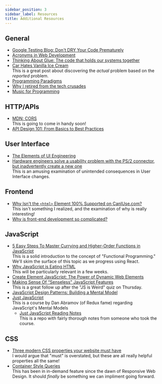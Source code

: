 ```yaml
---
sidebar_position: 3
sidebar_label: Resources
title: Additional Resources
---
```


<!-- markdownlint-disable no-inline-html -->

## General

- [Google Testing Blog: Don't DRY Your Code Prematurely](https://testing.googleblog.com/2024/05/dont-dry-your-code-prematurely.html?m=1)
- [Acronyms in Web Development](https://flaviocopes.com/acronyms-web-development/)
- [Thinking About Glue: The code that holds our systems together](https://www.oreilly.com/radar/thinking-about-glue/)
- [Car Hates Vanilla Ice Cream](https://www.cs.cmu.edu/~wkw/humour/carproblems.txt)
  <br/>This is a great post about discovering the _actual_ problem based on the _reported_ problem.
- [Programming Paradigms](https://www.freecodecamp.org/news/an-introduction-to-programming-paradigms/)
- [Why I retired from the tech crusades](https://world.hey.com/dhh/why-i-retired-from-the-tech-crusades-107a51ea)
- [Music for Programming](https://flaviocopes.com/music-for-programming/)

## HTTP/APIs

- [MDN: CORS](https://developer.mozilla.org/en-US/docs/Web/HTTP/CORS)
  <br/>This is going to come in handy soon!
- [API Design 101: From Basics to Best Practices](https://levelup.gitconnected.com/api-design-101-from-basics-to-best-practices-a0261cdf8886)

## User Interface

- [The Elements of UI Engineering](https://overreacted.io/the-elements-of-ui-engineering/)
- [Hardware engineers solve a usability problem with the PS/2 connector, but inadvertently create a new one](https://devblogs.microsoft.com/oldnewthing/20210216-00/?p=104869)
   <br/> This is an amusing examination of unintended consequences in User Interface changes.

## Frontend

- [Why Isn't the `<html>` Element 100% Supported on CanIUse.com?](https://anderegg.ca/2024/02/02/why-isnt-the-html-element-100-supported)
  <br/>This isn't something I realized, and the examination of why is really interesting!
- [Why is front-end development so complicated?](https://dev.to/shehzadhussain/why-is-front-end-development-so-complicated-3g8o)

## JavaScript

- [5 Easy Steps To Master Currying and Higher-Order Functions in JavaScript](https://betterprogramming.pub/5-easy-steps-to-master-currying-and-higher-order-functions-in-javascript-85e2a7e2c268)
  <br/>This is a solid introduction to the concept of "Functional Programming." We'll skim the surface of this topic as we progress using React.
- [Why JavaScript is Eating HTML](https://css-tricks.com/why-javascript-is-eating-html/)
  <br/>This will be particularly relevant in a few weeks.
- [Create Element JavaScript: The Power of Dynamic Web Elements](https://log4javascript.org/create-element-javascript/)
- [Making Sense Of “Senseless” JavaScript Features](https://www.smashingmagazine.com/2023/12/making-sense-of-senseless-javascript-features/)
  <br/>This is a great follow up after the "JS is Weird" quiz on Thursday.
- [JavaScript Design Patterns: Building a Mental Model](https://medium.com/launch-school/javascript-design-patterns-building-a-mental-model-68c2d4356538)
- [Just JavaScript](https://justjavascript.com/) <br/>This is a course by Dan Abramov (of Redux fame) regarding JavaScript's Mental Models
  - [Just JavaScript Reading Notes](https://github.com/allenGKC/Just-Javascript-Reading-Notes)
    <br/>This is a repo with fairly thorough notes from someone who took the course.

## CSS

- [Three modern CSS properties your website must have](https://bejamas.io/blog/modern-css-properties-your-website-must-have/)
  <br/>I would argue that "must" is overstated, but these are all really helpful properties all the same!
- [Container Style Queries](https://12daysofweb.dev/2023/container-style-queries/)
  <br/>This has been in in-demand feature since the dawn of Responsive Web Design. It should _finally_ be something we can impliment going forward.
